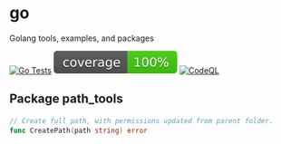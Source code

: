 # go
Golang tools, examples, and packages

[![Go Tests](https://github.com/guionardo/go/actions/workflows/go_tests.yml/badge.svg)](https://github.com/guionardo/go/actions/workflows/go_tests.yml)
![coverage](https://raw.githubusercontent.com/guionardo/go/badges/.badges/main/coverage.svg)
[![CodeQL](https://github.com/guionardo/go/actions/workflows/github-code-scanning/codeql/badge.svg)](https://github.com/guionardo/go/actions/workflows/github-code-scanning/codeql)

## Package path_tools

```go
// Create full path, with permissions updated from parent folder.
func CreatePath(path string) error
```
